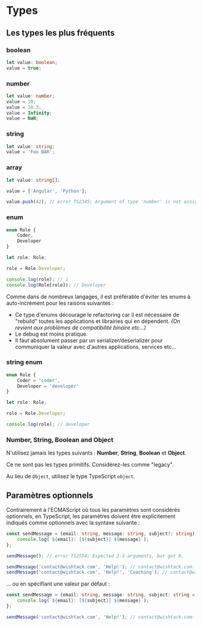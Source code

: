 # Types

## Les types les plus fréquents

### boolean

```typescript
let value: boolean;
value = true;
```

### number

```typescript
let value: number;
value = 10;
value = 10.3;
value = Infinity;
value = NaN;
```

### string

```typescript
let value: string;
value = 'Foo BAR';
```

### array

```typescript
let value: string[];

value = ['Angular', 'Python'];

value.push(42); // error TS2345: Argument of type 'number' is not assignable to parameter of type 'string'.
```

### enum

```typescript
enum Role {
    Coder,
    Developer
}

let role: Role;

role = Role.Developer;

console.log(role); // 1
console.log(Role[role]); // Developer
```


Comme dans de nombreux langages, il est préférable d'éviter les enums à auto-incrément pour les raisons suivantes :

* Ce type d'enums décourage le refactoring car il est nécessaire de "rebuild" toutes les applications et librairies qui en dépendent. _\(On revient aux problèmes de compatibilité binaire etc...\)_
* Le debug est moins pratique.
* Il faut absolument passer par un serializer/deserializer pour communiquer la valeur avec d'autres applications, services etc...


### string enum

```typescript
enum Role {
    Coder = 'coder',
    Developer = 'developer'
}

let role: Role;

role = Role.Developer;

console.log(role); // developer
```

### Number, String, Boolean and Object


N'utilisez jamais les types suivants : **Number**, **String**, **Boolean** et **Object**.

Ce ne sont pas les types primitifs. Considérez-les comme "legacy".  
  
Au lieu de `Object`, utilisez le type TypeScript `object`.


## Paramètres optionnels

Contrairement à l'ECMAScript où tous les paramètres sont considérés optionnels, en TypeScript, les paramètres doivent être explicitement indiqués comme optionnels avec la syntaxe suivante :

```typescript
const sendMessage = (email: string, message: string, subject?: string) => {
    console.log(`${email}: [${subject}] ${message}`);
};

sendMessage(); // error TS2554: Expected 2-3 arguments, but got 0.

sendMessage('contact@wishtack.com', 'Help!'); // contact@wishtack.com: [undefined] Help!
sendMessage('contact@wishtack.com', 'Help!', 'Coaching'); // contact@wishtack.com: [Coaching] Help!
```

... ou en spécifiant une valeur par défaut :

```typescript
const sendMessage = (email: string, message: string, subject: string = null) => {
    console.log(`${email}: [${subject}] ${message}`);
};

sendMessage('contact@wishtack.com', 'Help!'); // contact@wishtack.com: [null] Help!
```



